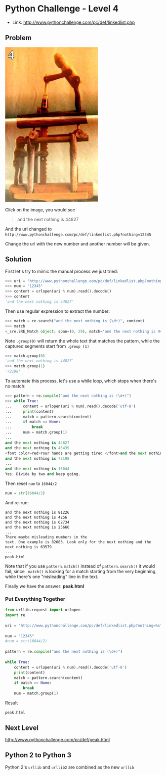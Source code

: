 # Python Challenge - Level 4

- Link: http://www.pythonchallenge.com/pc/def/linkedlist.php

## Problem


![](images/chainsaw.jpg)

Click on the image, you would see

> and the next nothing is 44827
  
And the url changed to ``http://www.pythonchallenge.com/pc/def/linkedlist.php?nothing=12345``

Change the url with the new number and another number will be given.

## Solution

First let's try to mimic the manual process we just tried:

```python
>>> uri = "http://www.pythonchallenge.com/pc/def/linkedlist.php?nothing=%s"
>>> num = "12345"
>>> content = urlopen(uri % num).read().decode()
>>> content
'and the next nothing is 44827'
```

Then use regular expression to extract the number:

```python
>>> match = re.search("and the next nothing is (\d+)", content)
>>> match
<_sre.SRE_Match object; span=(0, 29), match='and the next nothing is 44827'>
```

Note ``.group(0)`` will return the whole text that matches the pattern, while the captured segments start from ``.group
(1)`` 

```python
>>> match.group(0)
'and the next nothing is 44827'
>>> match.group(1)
'72198'
```

To automate this process, let's use a while loop, which stops when there's no match:

```python
>>> pattern = re.compile("and the next nothing is (\d+)")
>>> while True:
...     content = urlopen(uri % num).read().decode('utf-8')
...     print(content)
...     match = pattern.search(content)
...     if match == None:
...         break
...     num = match.group(1)
... 
and the next nothing is 44827
and the next nothing is 45439
<font color=red>Your hands are getting tired </font>and the next nothing is 94485
and the next nothing is 72198
...
and the next nothing is 16044
Yes. Divide by two and keep going.
```

Then reset ``num`` to ``16044/2``

```python
num = str(16044/2)
```

And re-run:

```
and the next nothing is 81226
and the next nothing is 4256
and the next nothing is 62734
and the next nothing is 25666
...
There maybe misleading numbers in the 
text. One example is 82683. Look only for the next nothing and the next nothing is 63579
...
peak.html
```

Note that if you use ``pattern.match()`` instead of ``pattern.search()`` it would fail, since ``.match()`` is looking
 for a match starting from the very beginning, while there's one "misleading" line in the text.
 
Finally we have the answer: **peak.html**

### Put Everything Together


```python
from urllib.request import urlopen
import re

uri = "http://www.pythonchallenge.com/pc/def/linkedlist.php?nothing=%s"

num = "12345"
#num = str(16044/2)

pattern = re.compile("and the next nothing is (\d+)")

while True:
    content = urlopen(uri % num).read().decode('utf-8')
    print(content)
    match = pattern.search(content)
    if match == None:
        break
    num = match.group(1)
```

Result

``` 
peak.html
```

## Next Level

http://www.pythonchallenge.com/pc/def/peak.html
 
## Python 2 to Python 3

Python 2's ``urllib`` and ``urllib2`` are combined as the new ``urllib``

